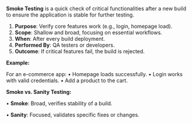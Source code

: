 **Smoke Testing** is a quick check of critical functionalities after a new build to ensure the application is stable for further testing.

1. **Purpose**: Verify core features work (e.g., login, homepage load).
2. **Scope**: Shallow and broad, focusing on essential workflows.
3. **When**: After every build deployment.
4. **Performed By**: QA testers or developers.
5. **Outcome**: If critical features fail, the build is rejected.

**Example:**

For an e-commerce app:
• Homepage loads successfully.
• Login works with valid credentials.
• Add a product to the cart.

**Smoke vs. Sanity Testing:**

• **Smoke**: Broad, verifies stability of a build.

• **Sanity**: Focused, validates specific fixes or changes.